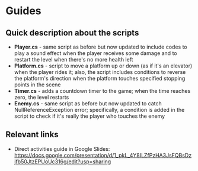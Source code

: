 # Guides

## Quick description about the scripts

* <b>Player.cs</b> - same script as before but now updated to include codes to play a sound effect when the player receives some damage and to restart the level when there's no more health left
* <b>Platform.cs</b> - script to move a platform up or down (as if it's an elevator) when the player rides it; also, the script includes conditions to reverse the platform's direction when the platform touches specified stopping points in the scene
* <b>Timer.cs</b> - adds a countdown timer to the game; when the time reaches zero, the level restarts
* <b>Enemy.cs</b> - same script as before but now updated to catch NullReferenceException error; specifically, a condition is added in the script to check if it's really the player who touches the enemy

## Relevant links

* Direct activities guide in Google Slides: https://docs.google.com/presentation/d/1_pkL_4Y8ILZfPzHA3JsFQBsDzjfb50JtzEPUoUc316g/edit?usp=sharing

